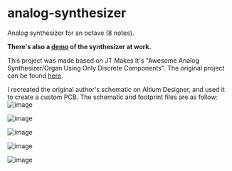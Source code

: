 # analog-synthesizer
Analog synthesizer for an octave (8 notes).

**There's also a [demo](https://youtube.com/shorts/dsNalL1WHec) of the synthesizer at work.**

This project was made based on JT Makes It's "Awesome Analog Synthesizer/Organ Using Only Discrete Components". The original project can be found [here](https://www.instructables.com/Make-an-Awesome-Analog-Synthesizer/).

I recreated the original author's schematic on Altium Designer, and used it to create a custom PCB. The schematic and footprint files are as follow:
![image](https://github.com/user-attachments/assets/c7a97008-39cb-4b1b-9f21-cb3443418274)

![image](https://github.com/user-attachments/assets/34bc8825-217e-43db-bc09-a044b62dd793)

![image](https://github.com/user-attachments/assets/7cf7aadc-de13-42ac-b6c8-9a6dd0766a7a)

![image](https://github.com/user-attachments/assets/1af4e585-2bf0-4e8a-a258-1e5d522beb06)

![image](https://github.com/user-attachments/assets/1a358bf1-ba5b-445b-a574-40dbcd6c9d71)








